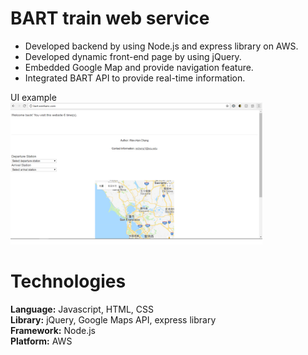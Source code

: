 # BART train web service
- Developed backend by using Node.js and express library on AWS.
- Developed dynamic front-end page by using jQuery.
- Embedded Google Map and provide navigation feature.
- Integrated BART API to provide real-time information.

UI example<br>
<img src="/page.png" title="page" width="80%" height="80%">

# Technologies
**Language:** Javascript, HTML, CSS<br>
**Library:** jQuery, Google Maps API, express library<br>
**Framework:** Node.js<br>
**Platform:** AWS<br>

